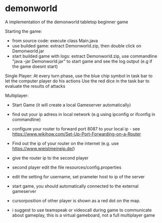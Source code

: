 # demonworld
A implementation of the demonworld tabletop beginner game

Starting the game:

- from source code: execute class Main.java
- use builded game: extract Demonworld.zip, then double click on Demonworld.jar
- start builded game with logs: extract Demonworld.zip, use commandline "java -jar Demonworld.jar" to start game and see the log output (e.g if the game doesnt start)

Single Player:
At every turn phase, use the blue chip symbol in task bar to let the computer player do his actions
Use the red dice in the task bar to evaluate the results of attacks

Multiplayer:
- Start Game (it will create a local Gameserver automatically)
- find out your ip adress in local network (e.g using ipconfig or ifconfig in commandline)
- configure your router to forward port 8087 to your local ip - see https://www.wikihow.com/Set-Up-Port-Forwarding-on-a-Router
- Find out the ip of your router on the internet (e.g. use https://www.wieistmeineip.de/)
- give the router ip to the second player

- second player edit the file resources/config.properties
- edit the setting for username, set prameter host to ip of the server
- start game, you should automatically connected to the external gameserver 
- cursorposition of other player is shown as a red dot on the map.
- i suggest to use teamspeak or videocall during game to communicate about gameplay, this is a virtual gameboard, not a full multiplayer game
  